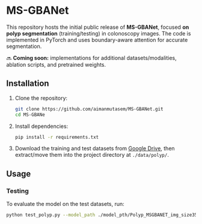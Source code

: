 # MS-GBANet

This repository hosts the initial public release of **MS-GBANet**, focused **on polyp segmentation** (training/testing) in colonoscopy images. The code is implemented in PyTorch and uses boundary-aware attention for accurate segmentation.

 🔜 **Coming soon:** implementations for additional datasets/modalities, ablation scripts, and pretrained weights.

 ## Installation

1. Clone the repository:
    ```sh
    git clone https://github.com/aimanmutasem/MS-GBANet.git
    cd MS-GBANe
    ```

2. Install dependencies:
    ```sh
    pip install -r requirements.txt
    ```

3. Download the training and test datasets from [Google Drive](https://drive.google.com/file/d/1pFxb9NbM8mj_rlSawTlcXG1OdVGAbRQC/view), then extract/move them into the project directory at `./data/polyp/`.


## Usage

### Testing

To evaluate the model on the test datasets, run:

```sh
python test_polyp.py --model_path ./model_pth/Polyp_MSGBANET_img_size352bs4_Run1/Polyp_MSGBANET_img_size352bs4_Run1-best.pth
```

